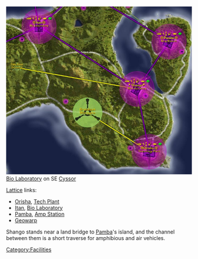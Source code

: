 ![](images/Shango_Map.jpg "fig:Shango_Map.jpg") [Bio
Laboratory](Bio_Laboratory "wikilink") on SE [Cyssor](Cyssor "wikilink")

[Lattice](Lattice "wikilink") links:

- [Orisha](Orisha "wikilink"), [Tech Plant](Tech_Plant "wikilink")
- [Itan](Itan "wikilink"), [Bio Laboratory](Bio_Laboratory "wikilink")
- [Pamba](Pamba "wikilink"), [Amp Station](Amp_Station "wikilink")
- [Geowarp](Geowarp "wikilink")

Shango stands near a land bridge to [Pamba](Pamba "wikilink")'s island,
and the channel between them is a short traverse for amphibious and air
vehicles.

[Category:Facilities](Category:Facilities "wikilink")
